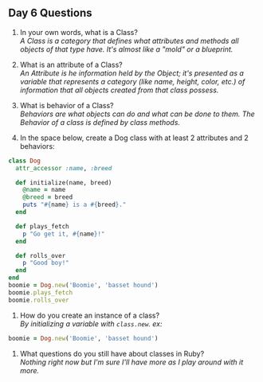 ## Day 6 Questions

1. In your own words, what is a Class?  
   *A Class is a category that defines what attributes and methods all objects of that type have. It's almost like a "mold" or a blueprint.*

1. What is an attribute of a Class?  
  *An Attribute is he information held by the Object; it's presented as a variable that represents a category (like name, height, color, etc.) of information that all objects created from that class possess.*

1. What is behavior of a Class?  
  *Behaviors are what objects can do and what can be done to them. The Behavior of a class is defined by class methods.*

1. In the space below, create a Dog class with at least 2 attributes and 2 behaviors:  
```Ruby
class Dog
  attr_accessor :name, :breed

  def initialize(name, breed)
    @name = name
    @breed = breed
    puts "#{name} is a #{breed}."
  end

  def plays_fetch
    p "Go get it, #{name}!"
  end

  def rolls_over
    p "Good boy!"
  end
end
boomie = Dog.new('Boomie', 'basset hound')
boomie.plays_fetch
boomie.rolls_over
```

1. How do you create an instance of a class?  
  *By initializing a variable with `class.new`. ex:*
  ```Ruby
  boomie = Dog.new('Boomie', 'basset hound')
  ```

1. What questions do you still have about classes in Ruby?  
  *Nothing right now but I'm sure I'll have more as I play around with it more.*
